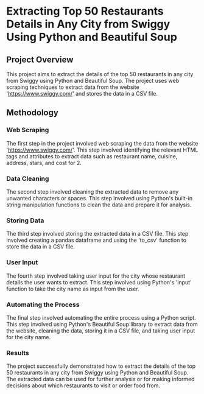 
# Extracting Top 50 Restaurants Details in Any City from Swiggy Using Python and Beautiful Soup

## Project Overview
This project aims to extract the details of the top 50 restaurants in any city from Swiggy using Python and Beautiful Soup. The project uses web scraping techniques to extract data from the website 'https://www.swiggy.com/' and stores the data in a CSV file.

## Methodology

### Web Scraping
The first step in the project involved web scraping the data from the website 'https://www.swiggy.com/'. This step involved identifying the relevant HTML tags and attributes to extract data such as restaurant name, cuisine, address, stars, and cost for 2.

### Data Cleaning
The second step involved cleaning the extracted data to remove any unwanted characters or spaces. This step involved using Python's built-in string manipulation functions to clean the data and prepare it for analysis.

### Storing Data
The third step involved storing the extracted data in a CSV file. This step involved creating a pandas dataframe and using the 'to_csv' function to store the data in a CSV file.

### User Input
The fourth step involved taking user input for the city whose restaurant details the user wants to extract. This step involved using Python's 'input' function to take the city name as input from the user.

### Automating the Process
The final step involved automating the entire process using a Python script. This step involved using Python's Beautiful Soup library to extract data from the website, cleaning the data, storing it in a CSV file, and taking user input for the city name.

### Results
The project successfully demonstrated how to extract the details of the top 50 restaurants in any city from Swiggy using Python and Beautiful Soup. The extracted data can be used for further analysis or for making informed decisions about which restaurants to visit or order food from.
